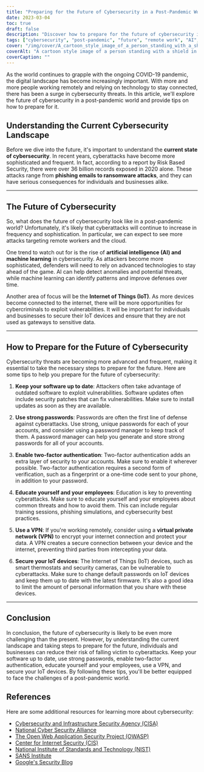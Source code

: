 ```yaml
---
title: "Preparing for the Future of Cybersecurity in a Post-Pandemic World"
date: 2023-03-04
toc: true
draft: false
description: "Discover how to prepare for the future of cybersecurity in a post-pandemic world and reduce your risk of falling victim to cyberattacks."
tags: ["cybersecurity", "post-pandemic", "future", "remote work", "AI", "machine learning", "IoT", "software updates", "passwords", "two-factor authentication", "education", "VPN", "firmware updates", "phishing", "ransomware", "cloud security", "data protection", "network security", "threat detection", "digital privacy"]
cover: "/img/cover/A_cartoon_style_image_of_a_person_standing_with_a_shield.png"
coverAlt: "A cartoon style image of a person standing with a shield in front of a computer screen, protecting it from various cyber attacks such as malware, viruses, phishing, and hacking attempts."
coverCaption: ""
---
```


As the world continues to grapple with the ongoing COVID-19 pandemic, the digital landscape has become increasingly important. With more and more people working remotely and relying on technology to stay connected, there has been a surge in cybersecurity threats. In this article, we'll explore the future of cybersecurity in a post-pandemic world and provide tips on how to prepare for it.

## Understanding the Current Cybersecurity Landscape

Before we dive into the future, it's important to understand the **current state of cybersecurity**. In recent years, cyberattacks have become more sophisticated and frequent. In fact, according to a report by Risk Based Security, there were over 36 billion records exposed in 2020 alone. These attacks range from **phishing emails to ransomware attacks**, and they can have serious consequences for individuals and businesses alike.

______

## The Future of Cybersecurity

So, what does the future of cybersecurity look like in a post-pandemic world? Unfortunately, it's likely that cyberattacks will continue to increase in frequency and sophistication. In particular, we can expect to see more attacks targeting remote workers and the cloud.

One trend to watch out for is the rise of **artificial intelligence (AI) and machine learning** in cybersecurity. As attackers become more sophisticated, defenders will need to rely on advanced technologies to stay ahead of the game. AI can help detect anomalies and potential threats, while machine learning can identify patterns and improve defenses over time.

Another area of focus will be the **Internet of Things (IoT)**. As more devices become connected to the internet, there will be more opportunities for cybercriminals to exploit vulnerabilities. It will be important for individuals and businesses to secure their IoT devices and ensure that they are not used as gateways to sensitive data.

______

## How to Prepare for the Future of Cybersecurity

Cybersecurity threats are becoming more advanced and frequent, making it essential to take the necessary steps to prepare for the future. Here are some tips to help you prepare for the future of cybersecurity:

1. **Keep your software up to date**: Attackers often take advantage of outdated software to exploit vulnerabilities. Software updates often include security patches that can fix vulnerabilities. Make sure to install updates as soon as they are available.

2. **Use strong passwords**: Passwords are often the first line of defense against cyberattacks. Use strong, unique passwords for each of your accounts, and consider using a password manager to keep track of them. A password manager can help you generate and store strong passwords for all of your accounts.

3. **Enable two-factor authentication**: Two-factor authentication adds an extra layer of security to your accounts. Make sure to enable it wherever possible. Two-factor authentication requires a second form of verification, such as a fingerprint or a one-time code sent to your phone, in addition to your password.

4. **Educate yourself and your employees**: Education is key to preventing cyberattacks. Make sure to educate yourself and your employees about common threats and how to avoid them. This can include regular training sessions, phishing simulations, and cybersecurity best practices.

5. **Use a VPN**: If you're working remotely, consider using a **virtual private network (VPN)** to encrypt your internet connection and protect your data. A VPN creates a secure connection between your device and the internet, preventing third parties from intercepting your data.

6. **Secure your IoT devices**: The Internet of Things (IoT) devices, such as smart thermostats and security cameras, can be vulnerable to cyberattacks. Make sure to change default passwords on IoT devices and keep them up to date with the latest firmware. It's also a good idea to limit the amount of personal information that you share with these devices.

______

## Conclusion

In conclusion, the future of cybersecurity is likely to be even more challenging than the present. However, by understanding the current landscape and taking steps to prepare for the future, individuals and businesses can reduce their risk of falling victim to cyberattacks. Keep your software up to date, use strong passwords, enable two-factor authentication, educate yourself and your employees, use a VPN, and secure your IoT devices. By following these tips, you'll be better equipped to face the challenges of a post-pandemic world.

## References

Here are some additional resources for learning more about cybersecurity:

- [Cybersecurity and Infrastructure Security Agency (CISA)](https://www.cisa.gov/cybersecurity)
- [National Cyber Security Alliance](https://staysafeonline.org/cybersecurity-awareness-month/)
- [The Open Web Application Security Project (OWASP)](https://owasp.org/)
- [Center for Internet Security (CIS)](https://www.cisecurity.org/)
- [National Institute of Standards and Technology (NIST)](https://www.nist.gov/cyberframework)
- [SANS Institute](https://www.sans.org/)
- [Google's Security Blog](https://security.googleblog.com/)